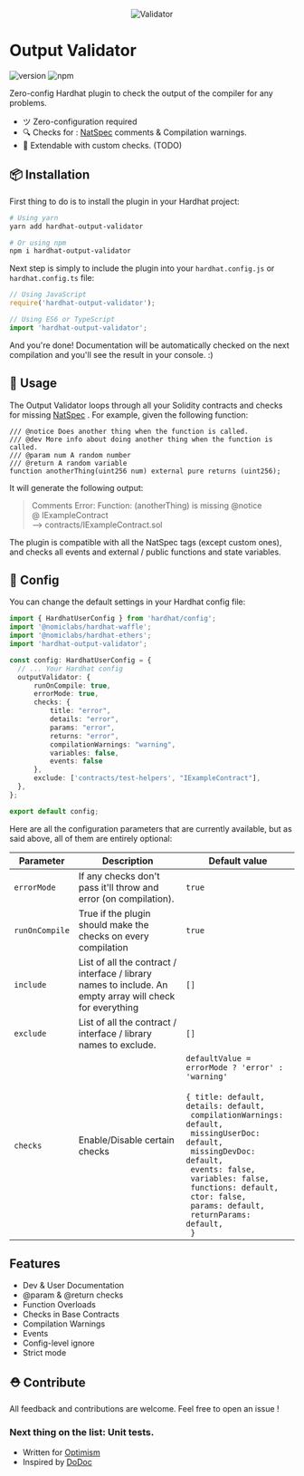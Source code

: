 <p align="center"><img src="https://user-images.githubusercontent.com/176499/96893278-ebc67580-1460-11eb-9530-d5df3a3d65d0.png" alt="Validator"></p>

# Output Validator

![version](https://img.shields.io/npm/v/hardhat-output-validator)
![npm](https://img.shields.io/npm/dt/hardhat-output-validator)

Zero-config Hardhat plugin to check the output of the compiler for any problems.

- ツ Zero-configuration required
- 🔍 Checks for : [NatSpec](https://docs.soliditylang.org/en/v0.8.9/natspec-format.html) comments & Compilation warnings.
- 🔧 Extendable with custom checks. (TODO)

## 📦 Installation

First thing to do is to install the plugin in your Hardhat project:

```bash
# Using yarn
yarn add hardhat-output-validator

# Or using npm
npm i hardhat-output-validator
```

Next step is simply to include the plugin into your `hardhat.config.js` or `hardhat.config.ts` file:

```typescript
// Using JavaScript
require('hardhat-output-validator');

// Using ES6 or TypeScript
import 'hardhat-output-validator';
```

And you're done! Documentation will be automatically checked on the next compilation and you'll see the result in your console. :)

## 📝 Usage

The Output Validator loops through all your Solidity contracts and checks for missing [NatSpec](https://docs.soliditylang.org/en/v0.8.9/natspec-format.html) .
For example, given the following function:

```solidity
/// @notice Does another thing when the function is called.
/// @dev More info about doing another thing when the function is called.
/// @param num A random number
/// @return A random variable
function anotherThing(uint256 num) external pure returns (uint256);
```

It will generate the following output:

> Comments Error: Function: (anotherThing) is missing @notice  <br />
> @ IExampleContract <br />
> --> contracts/IExampleContract.sol 

The plugin is compatible with all the NatSpec tags (except custom ones),
and checks all events and external / public functions and state variables.

## 🔧 Config

You can change the default settings in your Hardhat config file:

```typescript
import { HardhatUserConfig } from 'hardhat/config';
import '@nomiclabs/hardhat-waffle';
import '@nomiclabs/hardhat-ethers';
import 'hardhat-output-validator';

const config: HardhatUserConfig = {
  // ... Your Hardhat config
  outputValidator: {
      runOnCompile: true,
      errorMode: true,
      checks: {
          title: "error",
          details: "error",
          params: "error",
          returns: "error",
          compilationWarnings: "warning",
          variables: false,
          events: false
      },
      exclude: ['contracts/test-helpers', "IExampleContract"],
  },
};

export default config;
```

Here are all the configuration parameters that are currently available, but as said above, all of them are entirely optional:

| Parameter | Description | Default value |
| -------- | -------- | -------- |
| `errorMode` | If any checks don't pass it'll throw and error (on compilation). | `true` |
| `runOnCompile`     | True if the plugin should make the checks on every compilation | `true`     |
| `include` | List of all the contract / interface / library names to include. An empty array will check for everything | `[]` |
| `exclude` | List of all the contract / interface / library names to exclude. | `[]` |
| `checks` | Enable/Disable certain checks | `defaultValue = errorMode ? 'error' : 'warning'` <br/><br/>`{ title: default,`<br/>`details: default,`<br/>` compilationWarnings: default,`<br/>` missingUserDoc: default,`<br/>` missingDevDoc: default,`<br/>` events: false,`<br/>` variables: false,`<br/>` functions: default,`<br/>` ctor: false,`<br/>` params: default,`<br/>` returnParams: default,`<br/>` }` |

[comment]: <> (| `checks.devDoc` | Enable/Disable certain checks for the dev docs | `{ events: false, variables: false, functions: true, constructor: true }` |)

## Features

* Dev & User Documentation
* @param & @return checks
* Function Overloads
* Checks in Base Contracts
* Compilation Warnings
* Events
* Config-level ignore
* Strict mode

## ⛑ Contribute 

All feedback and contributions are welcome. Feel free to open an issue ! 

### Next thing on the list: Unit tests.

- Written for [Optimism](https://github.com/ethereum-optimism/optimism)
- Inspired by [DoDoc](https://github.com/primitivefinance/primitive-dodoc)

